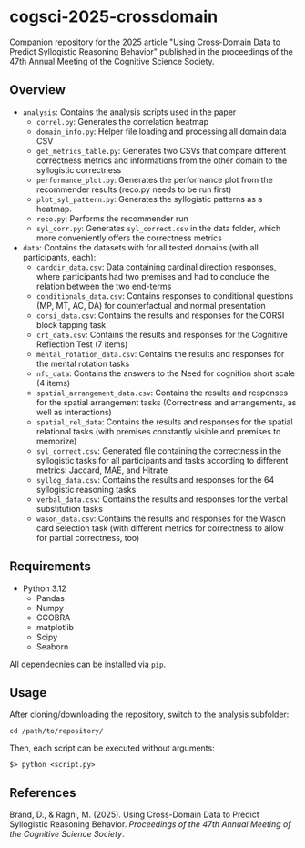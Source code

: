 # cogsci-2025-crossdomain
Companion repository for the 2025 article "Using Cross-Domain Data to Predict Syllogistic Reasoning Behavior" published in the proceedings of the 47th Annual Meeting of the Cognitive Science Society.

## Overview

- `analysis`: Contains the analysis scripts used in the paper
    - `correl.py`: Generates the correlation heatmap
    - `domain_info.py`: Helper file loading and processing all domain data CSV
    - `get_metrics_table.py`: Generates two CSVs that compare different correctness metrics and informations from the other domain to the syllogistic correctness
    - `performance_plot.py`: Generates the performance plot from the recommender results (reco.py needs to be run first)
	- `plot_syl_pattern.py`: Generates the syllogistic patterns as a heatmap.
    - `reco.py`: Performs the recommender run
    - `syl_corr.py`: Generates `syl_correct.csv` in the data folder, which more conveniently offers the correctness metrics
- `data`: Contains the datasets with for all tested domains (with all participants, each):
    - `carddir_data.csv`: Data containing cardinal direction responses, where participants had two premises and had to conclude the relation between the two end-terms
    - `conditionals_data.csv`: Contains responses to conditional questions (MP, MT, AC, DA) for counterfactual and normal presentation
    - `corsi_data.csv`: Contains the results and responses for the CORSI block tapping task
    - `crt_data.csv`: Contains the results and responses for the Cognitive Reflection Test (7 items)
    -  `mental_rotation_data.csv`: Contains the results and responses for the mental rotation tasks
    - `nfc_data`: Contains the answers to the Need for cognition short scale (4 items)
    - `spatial_arrangement_data.csv`: Contains the results and responses for the spatial arrangement tasks (Correctness and arrangements, as well as interactions)
    - `spatial_rel_data`: Contains the results and responses for the spatial relational tasks (with premises constantly visible and premises to memorize)
    - `syl_correct.csv`: Generated file containing the correctness in the syllogistic tasks for all participants and tasks according to different metrics: Jaccard, MAE, and Hitrate
    - `syllog_data.csv`: Contains the results and responses for the 64 syllogistic reasoning tasks
    - `verbal_data.csv`: Contains the results and responses for the verbal substitution tasks
    - `wason_data.csv`: Contains the results and responses for the Wason card selection task (with different metrics for correctness to allow for partial correctness, too)

## Requirements
- Python 3.12
    - Pandas
    - Numpy
    - CCOBRA
    - matplotlib
    - Scipy
    - Seaborn

All dependecnies can be installed via `pip`.

## Usage
After cloning/downloading the repository, switch to the analysis subfolder:

 ```
cd /path/to/repository/
```

Then, each script can be executed without arguments:
 ```
$> python <script.py>
```

## References

Brand, D., & Ragni, M. (2025). Using Cross-Domain Data to Predict Syllogistic Reasoning Behavior. *Proceedings of the 47th Annual Meeting of the Cognitive Science Society*. 